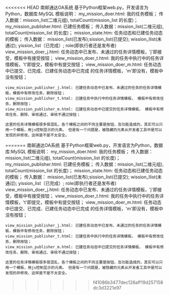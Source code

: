 <<<<<<< HEAD
南邮通达OA系统
基于Python框架web.py，开发语言为Python，数据库:MySQL
模板说明：
	my_mission_doer.html: 我的任务模板；
						  传入数据：mission_list(二维元组), totalCount(mission_list 的长度)；
	my_mission_publisher.html: 已建任务模板；
						  传入数据：mission_list(二维元组), totalCount(mission_list 的长度)；
	mission_state.htm: 任务动态和已建任务动态的模板；
					   传入数据： mission_list(已发布);sission_list(已提交); wission_llist(未通过); yission_list（已完成）; role(即执行者还是发布者)
	view_mission_doer_j.html: 任务动态中已发布、未通过的任务详情模板，'j'即接受，模板中有接受按钮；
	view_mission_doer_t.html: 我的任务中执行中的任务详情模板，'t'即提交，模板中有提交按钮；
	view_mission_doer_m.html: 任务动态中已提交、已完成、已建任务动态中已完成 的任务详情模板，'m'即没有，模板中没有按钮；
		
	view_mission_publisher_j.html: 已建任务动态中已发布、未通过的任务的任务详情模板，模板中有修改任务，删除按钮；
	view_mission_publisher_t.html: 已建任务中执行中的任务详情模板， 模板中有修改任务，删除按钮；
	view_mission_publisher_m.html: 已建任务动态中已提交的任务详情模板， 模板中有修改任务、删除、审核通过、审核不通过按钮；

	这里的任务详情模板很多很混乱，各个模板之间的不同主要是按钮，及功能造成的，其实可以只用一个模板，用js控制显示的元素。 但是有一个问题是，被隐藏的元素从开发者工具中是可以发现的并修改，这样是不是不太安全。
=======
南邮通达OA系统
基于Python框架web.py，开发语言为Python，数据库:MySQL
模板说明：
	my_mission_doer.html: 我的任务模板；
						  传入数据：mission_list(二维元组), totalCount(mission_list 的长度)；
	my_mission_publisher.html: 已建任务模板；
						  传入数据：mission_list(二维元组), totalCount(mission_list 的长度)；
	mission_state.htm: 任务动态和已建任务动态的模板；
					   传入数据： mission_list(已发布);sission_list(已提交); wission_llist(未通过); yission_list（已完成）; role(即执行者还是发布者)
	view_mission_doer_j.html: 任务动态中已发布、未通过的任务详情模板，'j'即接受，模板中有接受按钮；
	view_mission_doer_t.html: 我的任务中执行中的任务详情模板，'t'即提交，模板中有提交按钮；
	view_mission_doer_m.html: 任务动态中已提交、已完成、已建任务动态中已完成 的任务详情模板，'m'即没有，模板中没有按钮；
		
	view_mission_publisher_j.html: 已建任务动态中已发布、未通过的任务的任务详情模板，模板中有修改任务，删除按钮；
	view_mission_publisher_t.html: 已建任务中执行中的任务详情模板， 模板中有修改任务，删除按钮；
	view_mission_publisher_m.html: 已建任务动态中已提交的任务详情模板， 模板中有修改任务、删除、审核通过、审核不通过按钮；

	这里的任务详情模板很多很混乱，各个模板之间的不同主要是按钮，及功能造成的，其实可以只用一个模板，用js控制显示的元素。 但是有一个问题是，被隐藏的元素从开发者工具中是可以发现的并修改，这样是不是不太安全。
>>>>>>> f41086b3477dec126aff19d257158dc3d3221e97
